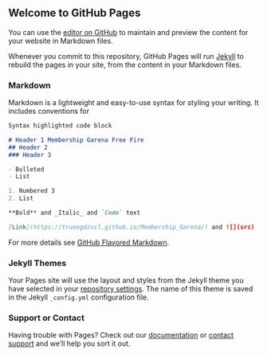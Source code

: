 ## Welcome to GitHub Pages

You can use the [editor on GitHub](https://github.com/truongdzvcl/Membership_Garena/edit/gh-pages/index.md) to maintain and preview the content for your website in Markdown files.

Whenever you commit to this repository, GitHub Pages will run [Jekyll](https://jekyllrb.com/) to rebuild the pages in your site, from the content in your Markdown files.

### Markdown

Markdown is a lightweight and easy-to-use syntax for styling your writing. It includes conventions for

```markdown
Syntax highlighted code block

# Header 1 Membership Garena Free Fire
## Header 2
### Header 3

- Bulleted
- List

1. Numbered 3
2. List

**Bold** and _Italic_ and `Code` text

[Link](https://truongdzvcl.github.io/Membership_Garena/) and ![](src)
```

For more details see [GitHub Flavored Markdown](https://guides.github.com/features/mastering-markdown/).

### Jekyll Themes

Your Pages site will use the layout and styles from the Jekyll theme you have selected in your [repository settings](https://github.com/truongdzvcl/Membership_Garena/settings/pages). The name of this theme is saved in the Jekyll `_config.yml` configuration file.

### Support or Contact

Having trouble with Pages? Check out our [documentation](https://docs.github.com/categories/github-pages-basics/) or [contact support](https://support.github.com/contact) and we’ll help you sort it out.
